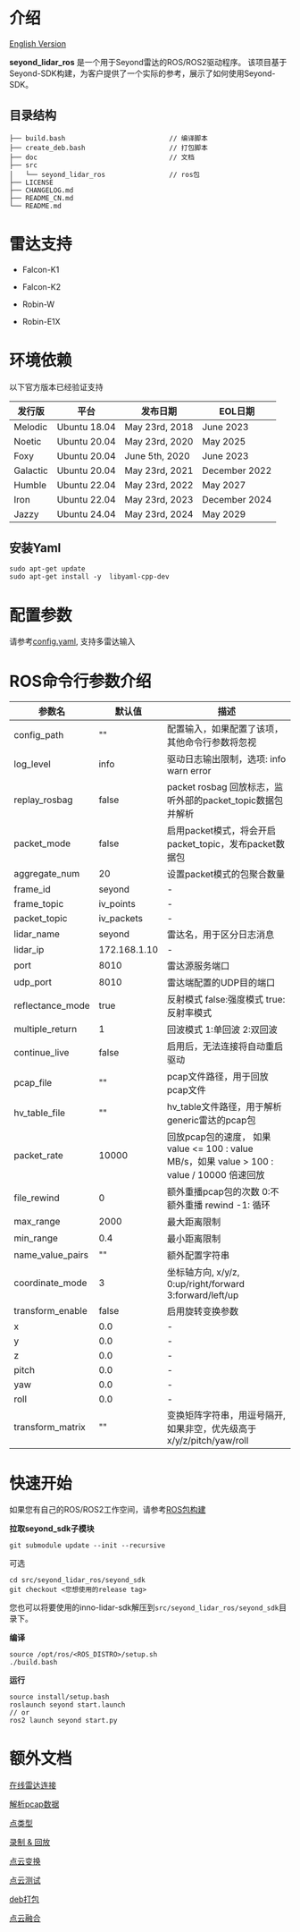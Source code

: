 # 介绍

 [English Version](README.md) 

**seyond_lidar_ros** 是一个用于Seyond雷达的ROS/ROS2驱动程序。
该项目基于Seyond-SDK构建，为客户提供了一个实际的参考，展示了如何使用Seyond-SDK。

## 目录结构

```
├── build.bash                          // 编译脚本
├── create_deb.bash                     // 打包脚本
├── doc                                 // 文档
├── src
│   └── seyond_lidar_ros                // ros包
├── LICENSE
├── CHANGELOG.md
├── README_CN.md
└── README.md
```

# 雷达支持

- Falcon-K1
  
- Falcon-K2
  
- Robin-W
  
- Robin-E1X
  

# 环境依赖

以下官方版本已经验证支持

| 发行版 | 平台 | 发布日期 | EOL日期 |
| --- | --- | --- | --- |
| Melodic | Ubuntu 18.04 | May 23rd, 2018 | June 2023 |
| Noetic | Ubuntu 20.04 | May 23rd, 2020 | May 2025 |
| Foxy | Ubuntu 20.04 | June 5th, 2020 | June 2023 |
| Galactic | Ubuntu 20.04 | May 23rd, 2021 | December 2022 |
| Humble | Ubuntu 22.04 | May 23rd, 2022 | May 2027 |
| Iron | Ubuntu 22.04 | May 23rd, 2023 | December 2024 |
| Jazzy | Ubuntu 24.04 | May 23rd, 2024 | May 2029 |

## 安装Yaml


```
sudo apt-get update
sudo apt-get install -y  libyaml-cpp-dev
```

# 配置参数

请参考[config.yaml](/src/seyond_lidar_ros/config/config.yaml), 支持多雷达输入

# ROS命令行参数介绍

| 参数名 | 默认值 | 描述 |
| --- | --- | --- |
| config_path | ""  | 配置输入，如果配置了该项，其他命令行参数将忽视 |
| log_level | info | 驱动日志输出限制，选项: info warn error |
| replay_rosbag | false | packet rosbag 回放标志，监听外部的packet_topic数据包并解析 |
| packet_mode | false | 启用packet模式，将会开启packet_topic，发布packet数据包 |
| aggregate_num | 20  | 设置packet模式的包聚合数量 |
| frame_id | seyond | - |
| frame_topic | iv_points | - |
| packet_topic | iv_packets | - |
| lidar_name | seyond | 雷达名，用于区分日志消息 |
| lidar_ip | 172.168.1.10 | - |
| port | 8010 | 雷达源服务端口 |
| udp_port | 8010 | 雷达端配置的UDP目的端口 |
| reflectance_mode | true | 反射模式 false:强度模式 true:反射率模式 |
| multiple_return | 1   | 回波模式 1:单回波 2:双回波 |
| continue_live | false | 启用后，无法连接将自动重启驱动 |
| pcap_file | ""  | pcap文件路径，用于回放pcap文件 |
| hv_table_file | ""  | hv_table文件路径，用于解析generic雷达的pcap包 |
| packet_rate | 10000 | 回放pcap包的速度， 如果 value <= 100 :  value MB/s，如果 value  >  100 :  value / 10000 倍速回放 |
| file_rewind | 0   | 额外重播pcap包的次数 0:不额外重播 rewind -1: 循环 |
| max_range | 2000 | 最大距离限制 |
| min_range | 0.4 | 最小距离限制 |
| name_value_pairs | ""  | 额外配置字符串 |
| coordinate_mode | 3   | 坐标轴方向, x/y/z, 0:up/right/forward 3:forward/left/up |
| transform_enable | false | 启用旋转变换参数 |
| x   | 0.0 | - |
| y   | 0.0 | - |
| z   | 0.0 | - |
| pitch | 0.0 | - |
| yaw | 0.0 | - |
| roll | 0.0 | - |
| transform_matrix | "" | 变换矩阵字符串，用逗号隔开, 如果非空，优先级高于x/y/z/pitch/yaw/roll |

# 快速开始

如果您有自己的ROS/ROS2工作空间，请参考[ROS包构建](src/seyond_lidar_ros/README.md)


**拉取seyond_sdk子模块**

```
git submodule update --init --recursive
```

可选
```
cd src/seyond_lidar_ros/seyond_sdk
git checkout <您想使用的release tag>
```
您也可以将要使用的inno-lidar-sdk解压到`src/seyond_lidar_ros/seyond_sdk`目录下。


**编译**

```
source /opt/ros/<ROS_DISTRO>/setup.sh
./build.bash
```

**运行**

```
source install/setup.bash
roslaunch seyond start.launch
// or
ros2 launch seyond start.py
```

# 额外文档

[在线雷达连接](doc/01_how_to_connect_live_lidar_cn.md)

[解析pcap数据](doc/03_how_to_parse_pcap_data_cn.md)

[点类型](doc/02_how_to_change_point_type_cn.md)

[录制 & 回放](doc/04_how_to_record_data_cn.md)

[点云变换](05_how_to_enable_transform_cn.md)

[点云测试](doc/06_how_to_use_test_node_cn.md)

[deb打包](doc/08_how_to_create_deb_cn.md)

[点云融合](doc/07_how_to_fuse_multiple_lidars_cn.md)
